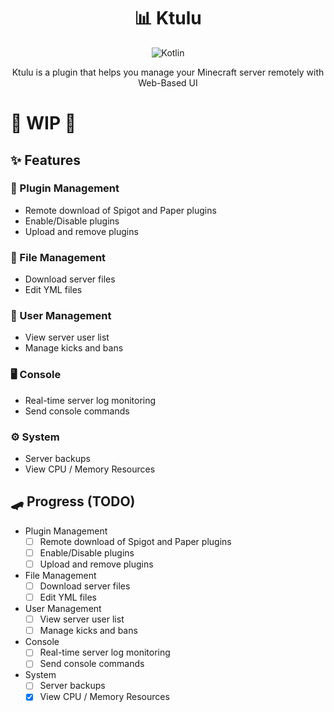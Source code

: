 <div align="center">
  <h1>📊 Ktulu</h1>
  <img src="https://img.shields.io/badge/Kotlin-7F52FF?style=for-the-badge&logo=kotlin&logoColor=white" alt="Kotlin">

<p>
  Ktulu is a plugin that helps you manage your Minecraft server remotely with Web-Based UI
</p>
</div>

# 🚧 WIP 🚧

## ✨ Features

### 🔌 Plugin Management
- Remote download of Spigot and Paper plugins
- Enable/Disable plugins
- Upload and remove plugins

### 📁 File Management
- Download server files
- Edit YML files

### 👥 User Management
- View server user list
- Manage kicks and bans

### 🖥️ Console
- Real-time server log monitoring
- Send console commands

### ⚙️ System
- Server backups
- View CPU / Memory Resources

## 🛹 Progress (TODO)
- Plugin Management
    - [ ] Remote download of Spigot and Paper plugins
    - [ ] Enable/Disable plugins
    - [ ] Upload and remove plugins
- File Management
    - [ ] Download server files
    - [ ] Edit YML files
- User Management
    - [ ] View server user list
    - [ ] Manage kicks and bans
- Console
    - [ ] Real-time server log monitoring
    - [ ] Send console commands
- System
  - [ ] Server backups
  - [x] View CPU / Memory Resources
